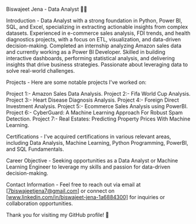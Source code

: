 Biswajeet Jena - Data Analyst 👨‍💻

Introduction -
Data Analyst with a strong foundation in Python, Power BI, SQL, and Excel, specializing in extracting actionable insights from complex datasets. Experienced in e-commerce sales analysis, FDI trends, and health diagnostics projects, with a focus on ETL, visualization, and data-driven decision-making. Completed an internship analyzing Amazon sales data and currently working as a Power BI Developer. Skilled in building interactive dashboards, performing statistical analysis, and delivering insights that drive business strategies. Passionate about leveraging data to solve real-world challenges.

Projects -
Here are some notable projects I've worked on:

Project 1:- Amazon Sales Data Analysis.
Project 2:- Fifa World Cup Analysis.
Project 3:- Heart Disease Diagnosis Analysis.
Project 4:- Foreign Direct Investment Analysis.
Project 5:- Ecommerce Sales Analysis using PowerBI.
Project 6:- CyberGuard: A Machine Learning Approach For Robust Spam Detection.
Project 7:- Real Estates: Predicting Property Prices With Machine Learning.

Certifications -
I've acquired certifications in various relevant areas, including  Data Analysis, Machine Learning, Python Programming, PowerBI, and SQL Fundamentals.

Career Objective -
Seeking opportunities as a Data Analyst or Machine Learning Engineer to leverage my skills and passion for data-driven decision-making.

Contact Information -
Feel free to reach out via email at [7biswajeetjena7@gmail.com] or connect on [www.linkedin.com/in/biswajeet-jena-1a6884300] for inquiries or collaboration opportunities.

Thank you for visiting my GitHub profile! 🚀

